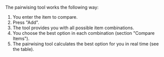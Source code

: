 The pairwising tool works the following way:

1. You enter the item to compare.
2. Press "Add".
3. The tool provides you with all possible item combinations.
4. You choose the best option in each combination (section "Compare Items").
5. The pairwising tool calculates the best option for you in real time (see the table).
